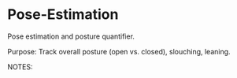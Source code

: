 # Pose-Estimation
Pose estimation and posture quantifier.

Purpose:
Track overall posture (open vs. closed), slouching, leaning.


NOTES:

